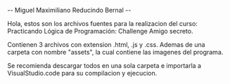 -- Miguel Maximiliano Reducindo Bernal --

Hola, estos son los archivos fuentes para la realizacion del curso: Practicando Lógica de Programación: Challenge Amigo secreto.

Contienen 3 archivos con extension .html, .js y .css. Ademas de una carpeta con nombre "assets", la cual contiene las imagenes del programa.

Se recomienda descargar todos en una sola carpeta e importarla a VisualStudio.code para su compilacion y ejecucion.

